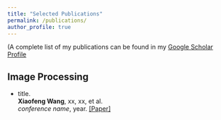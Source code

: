 ```yaml
---
title: "Selected Publications"
permalink: /publications/
author_profile: true
---
```


(A complete list of my publications can be found in my [Google Scholar Profile](https://scholar.google.com/citations?user=ZN73_1AAAAAJ&hl=en&oi=ao)

## Image Processing

* title.<br>
<b>Xiaofeng Wang</b>, xx, xx, et al.<br>
<i>conference name</i>, year. [[Paper]](https://ieeexplore.ieee.org/abstract/document/10074854) 



